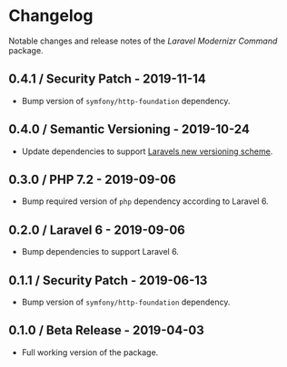 # Changelog

Notable changes and release notes of the _Laravel Modernizr Command_ package.

## 0.4.1 / Security Patch - 2019-11-14
- Bump version of `symfony/http-foundation` dependency.

## 0.4.0 / Semantic Versioning - 2019-10-24
- Update dependencies to support [Laravels new versioning scheme](https://laravel.com/docs/6.x/releases#versioning-scheme).

## 0.3.0 / PHP 7.2 - 2019-09-06
- Bump required version of `php` dependency according to Laravel 6.

## 0.2.0 / Laravel 6 - 2019-09-06
- Bump dependencies to support Laravel 6.

## 0.1.1 / Security Patch - 2019-06-13
- Bump version of `symfony/http-foundation` dependency.

## 0.1.0 / Beta Release - 2019-04-03
- Full working version of the package.
